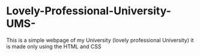 # Lovely-Professional-University-UMS-
This is a simple webpage of my University (lovely professional University) it is made only using the HTML and CSS
